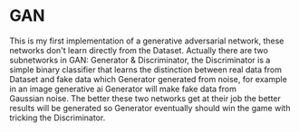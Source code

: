 #   GAN

This is my first implementation of a generative adversarial network, these networks 
don't learn directly from the Dataset. Actually there are two subnetworks in GAN: 
Generator & Discriminator, the Discriminator is a simple binary classifier that learns
the distinction between real data from Dataset and fake data which Generator generated 
from noise, for example in an image generative ai Generator will make fake data from  
Gaussian noise.
The better these two networks get at their job the better results will be generated so 
Generator eventually should win the game with tricking the Discriminator.
